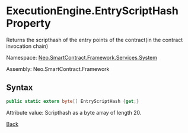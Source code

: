 # ExecutionEngine.EntryScriptHash Property

Returns the scripthash of the entry points of the contract(in the contract invocation chain)

Namespace: [Neo.SmartContract.Framework.Services.System](../../System.md)

Assembly: Neo.SmartContract.Framework

## Syntax

```c#
public static extern byte[] EntryScriptHash {get;}
```

Attribute value: Scripthash as a byte array of length 20.



[Back](../ExecutionEngine.md)